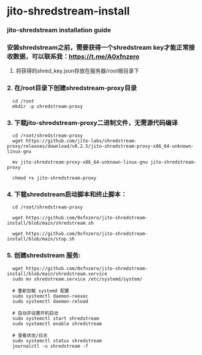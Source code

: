 # jito-shredstream-install
### jito-shredstream installation guide

### 安装shredstream之前，需要获得一个shredstream key才能正常接收数据，可以联系我：https://t.me/A0xfnzero
1. 将获得的shred_key.json存放在服务器/root根目录下

### 2. 在/root目录下创建shredstream-proxy目录
```shell
  cd /root
  mkdir -p shredstream-proxy
```
### 3. 下载jito-shredstream-proxy二进制文件，无需源代码编译
```shell
  cd /root/shredstream-proxy
  wget https://github.com/jito-labs/shredstream-proxy/releases/download/v0.2.5/jito-shredstream-proxy-x86_64-unknown-linux-gnu

  mv jito-shredstream-proxy-x86_64-unknown-linux-gnu jito-shredstream-proxy

  chmod +x jito-shredstream-proxy
```

### 4. 下载shredstream启动脚本和终止脚本：
```shell
  cd /root/shredstream-proxy

  wget https://github.com/0xfnzero/jito-shredstream-install/blob/main/shredstream.sh

  wget https://github.com/0xfnzero/jito-shredstream-install/blob/main/stop.sh
```

### 5. 创建shredstream 服务:
```shell
  wget https://github.com/0xfnzero/jito-shredstream-install/blob/main/shredstream.service
  sudo mv shredstream.service /etc/systemd/system/

  # 重新加载 systemd 配置
  sudo systemctl daemon-reexec
  sudo systemctl daemon-reload

  # 启动并设置开机启动
  sudo systemctl start shredstream
  sudo systemctl enable shredstream

  # 查看状态/日志
  sudo systemctl status shredstream
  journalctl -u shredstream -f

```

